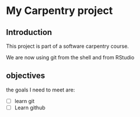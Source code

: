 
# My Carpentry project 

## Introduction

This project is part of a software carpentry course. 

We are now using git from the shell and from RStudio

## objectives

the goals I need to meet are:

- [ ] learn git
- [ ] Learn github
